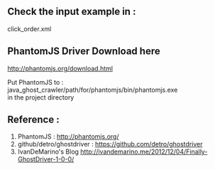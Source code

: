 ## Check the input example in :
click_order.xml

## PhantomJS Driver Download here
http://phantomjs.org/download.html

Put PhantomJS to :<br />
java_ghost_crawler/path/for/phantomjs/bin/phantomjs.exe <br />
in the project directory <br />

## Reference :
1. PhantomJS : 
http://phantomjs.org/
2. github/detro/ghostdriver : 
https://github.com/detro/ghostdriver
3. IvanDeMarino's Blog
http://ivandemarino.me/2012/12/04/Finally-GhostDriver-1-0-0/

